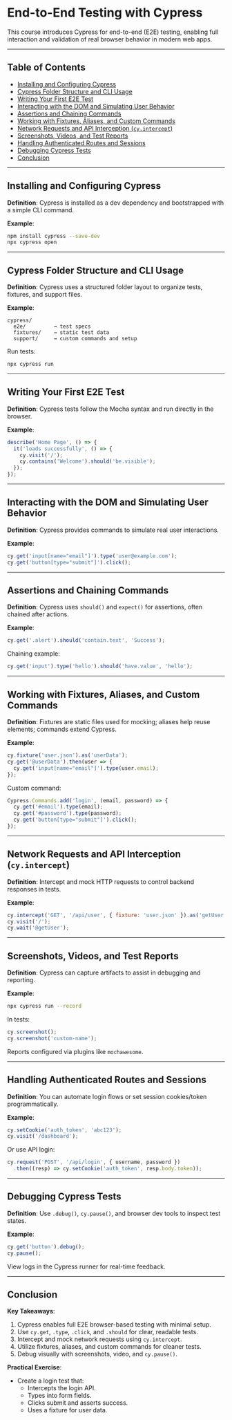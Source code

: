 
# End-to-End Testing with Cypress

This course introduces Cypress for end-to-end (E2E) testing, enabling full interaction and validation of real browser behavior in modern web apps.

---

## Table of Contents

- [Installing and Configuring Cypress](#installing-and-configuring-cypress)  
- [Cypress Folder Structure and CLI Usage](#cypress-folder-structure-and-cli-usage)  
- [Writing Your First E2E Test](#writing-your-first-e2e-test)  
- [Interacting with the DOM and Simulating User Behavior](#interacting-with-the-dom-and-simulating-user-behavior)  
- [Assertions and Chaining Commands](#assertions-and-chaining-commands)  
- [Working with Fixtures, Aliases, and Custom Commands](#working-with-fixtures-aliases-and-custom-commands)  
- [Network Requests and API Interception (`cy.intercept`)](#network-requests-and-api-interception-cyintercept)  
- [Screenshots, Videos, and Test Reports](#screenshots-videos-and-test-reports)  
- [Handling Authenticated Routes and Sessions](#handling-authenticated-routes-and-sessions)  
- [Debugging Cypress Tests](#debugging-cypress-tests)  
- [Conclusion](#conclusion)

---

## Installing and Configuring Cypress

**Definition**: Cypress is installed as a dev dependency and bootstrapped with a simple CLI command.

**Example**:
```bash
npm install cypress --save-dev
npx cypress open
```

---

## Cypress Folder Structure and CLI Usage

**Definition**: Cypress uses a structured folder layout to organize tests, fixtures, and support files.

**Example**:
```
cypress/
  e2e/         → test specs
  fixtures/    → static test data
  support/     → custom commands and setup
```

Run tests:
```bash
npx cypress run
```

---

## Writing Your First E2E Test

**Definition**: Cypress tests follow the Mocha syntax and run directly in the browser.

**Example**:
```js
describe('Home Page', () => {
  it('loads successfully', () => {
    cy.visit('/');
    cy.contains('Welcome').should('be.visible');
  });
});
```

---

## Interacting with the DOM and Simulating User Behavior

**Definition**: Cypress provides commands to simulate real user interactions.

**Example**:
```js
cy.get('input[name="email"]').type('user@example.com');
cy.get('button[type="submit"]').click();
```

---

## Assertions and Chaining Commands

**Definition**: Cypress uses `should()` and `expect()` for assertions, often chained after actions.

**Example**:
```js
cy.get('.alert').should('contain.text', 'Success');
```

Chaining example:
```js
cy.get('input').type('hello').should('have.value', 'hello');
```

---

## Working with Fixtures, Aliases, and Custom Commands

**Definition**: Fixtures are static files used for mocking; aliases help reuse elements; commands extend Cypress.

**Example**:
```js
cy.fixture('user.json').as('userData');
cy.get('@userData').then(user => {
  cy.get('input[name="email"]').type(user.email);
});
```

Custom command:
```js
Cypress.Commands.add('login', (email, password) => {
  cy.get('#email').type(email);
  cy.get('#password').type(password);
  cy.get('button[type="submit"]').click();
});
```

---

## Network Requests and API Interception (`cy.intercept`)

**Definition**: Intercept and mock HTTP requests to control backend responses in tests.

**Example**:
```js
cy.intercept('GET', '/api/user', { fixture: 'user.json' }).as('getUser');
cy.visit('/');
cy.wait('@getUser');
```

---

## Screenshots, Videos, and Test Reports

**Definition**: Cypress can capture artifacts to assist in debugging and reporting.

**Example**:
```bash
npx cypress run --record
```

In tests:
```js
cy.screenshot();
cy.screenshot('custom-name');
```

Reports configured via plugins like `mochawesome`.

---

## Handling Authenticated Routes and Sessions

**Definition**: You can automate login flows or set session cookies/token programmatically.

**Example**:
```js
cy.setCookie('auth_token', 'abc123');
cy.visit('/dashboard');
```

Or use API login:
```js
cy.request('POST', '/api/login', { username, password })
  .then((resp) => cy.setCookie('auth_token', resp.body.token));
```

---

## Debugging Cypress Tests

**Definition**: Use `.debug()`, `cy.pause()`, and browser dev tools to inspect test states.

**Example**:
```js
cy.get('button').debug();
cy.pause();
```

View logs in the Cypress runner for real-time feedback.

---

## Conclusion

**Key Takeaways**:
1. Cypress enables full E2E browser-based testing with minimal setup.
2. Use `cy.get`, `.type`, `.click`, and `.should` for clear, readable tests.
3. Intercept and mock network requests using `cy.intercept`.
4. Utilize fixtures, aliases, and custom commands for cleaner tests.
5. Debug visually with screenshots, video, and `cy.pause()`.

**Practical Exercise**:
- Create a login test that:
  - Intercepts the login API.
  - Types into form fields.
  - Clicks submit and asserts success.
  - Uses a fixture for user data.
